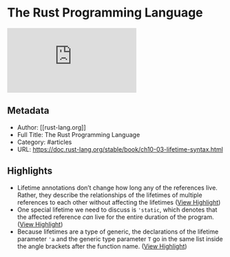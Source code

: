 # The Rust Programming Language

![rw-book-cover](https://rdl.ink/render/https%3A%2F%2Fdoc.rust-lang.org%2Fstable%2Fbook%2Fch10-03-lifetime-syntax.html)

## Metadata
- Author: [[rust-lang.org]]
- Full Title: The Rust Programming Language
- Category: #articles
- URL: https://doc.rust-lang.org/stable/book/ch10-03-lifetime-syntax.html

## Highlights
- Lifetime annotations don’t change how long any of the references live. Rather, they describe the relationships of the lifetimes of multiple references to each other without affecting the lifetimes ([View Highlight](https://read.readwise.io/read/01gqpdk1wdt5fdhw2b99t9wdzp))
- One special lifetime we need to discuss is `'static`, which denotes that the affected reference *can* live for the entire duration of the program. ([View Highlight](https://read.readwise.io/read/01gqpervm3gpxrr16pxar9by6w))
- Because lifetimes are a type of generic, the declarations of the lifetime parameter `'a` and the generic type parameter `T` go in the same list inside the angle brackets after the function name. ([View Highlight](https://read.readwise.io/read/01gqpexg379k7kqsstw4vcjbzw))
